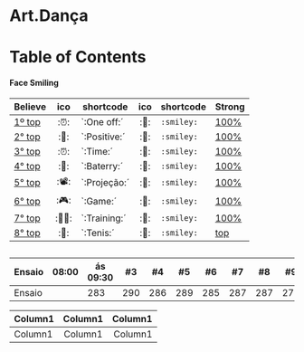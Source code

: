 # Art.Dança

# Table of Contents

#### Face Smiling

| Believe| ico | shortcode | ico | shortcode |Strong |
| - | :-: | - | :-: | - | - |
| [1º top](#smileys--emotion)  | :⏰: | `:One off:´ | :🙂: | `:smiley:` |[100%](#table-of-contents) |
| [2° top](#smileys--emotion)  | :🥇: | `:Positive:´ | :🙂: | `:smiley:` |[100%](#table-of-contents) |
| [3° top](#smileys--emotion)  | :⏰: | `:Time:´ | :🙂: | `:smiley:` |[100%](#table-of-contents) |
| [4° top](#smileys--emotion)  | :🔋: | `:Baterry:´ | :🙂: | `:smiley:` |[100%](#table-of-contents) |
| [5° top](#smileys--emotion)  | :📽️: | `:Projeção:´ | :🙂: | `:smiley:` |[100%](#table-of-contents) |
| [6° top](#smileys--emotion)  | :🎮: | `:Game:´ | :🙂: | `:smiley:` |[100%](#table-of-contents) |
| [7° top](#smileys--emotion)  | :🤸‍♂️: | `:Training:´ | :🙂: | `:smiley:` |[100%](#table-of-contents) |
| [8° top](#smileys--emotion)  | :👟: | `:Tenis:´ | :🙂: | `:smiley:` |[top](#table-of-contents) |

## 


Ensaio  | 08:00 |ás 09:30  | #3 | #4 | #5 | #6 | #7 | #8 | #9 | #10 | #11
--- | --- | --- | --- |--- |--- |--- |--- |--- |--- |--- |---
Ensaio |  | 283 | 290 | 286 | 289 | 285 | 287 | 287 | 272 | 276 | 269

<p align="center">

|Column1|Column1|Column1|
|:----|:----:|----:|
|Column1|Column1|Column1|
</p>


